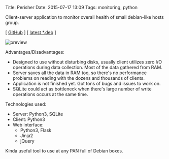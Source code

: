 Title: Perisher
Date: 2015-07-17 13:09
Tags: monitoring, python

Client-server application to monitor overall health of small debian-like hosts group.

[ [GitHub](https://github.com/agrrh/perisher) ]
[ [latest *.deb](http://perisher.agrrh.com/download/) ]

![preview]({filename}/media/perisher-showoff-host.png)

Advantages/Disadvantages:

- Designed to use without disturbing disks, usually client utilizes zero I/O operations during data collection. Most of the data gathered from RAM.
- Server saves all the data in RAM too, so there's no performance problems on reading with the dozens and thousands of clients.
- Application is not finished yet. Got tons of bugs and issues to work on.
- SQLite could act as bottleneck when there's large number of write operations occurs at the same time.

Technologies used:

- Server: Python3, SQLite
- Client: Python3
- Web interface:
    - Python3, Flask
    - Jinja2
    - jQuery

Kinda useful tool to use at any PAN full of Debian boxes.
